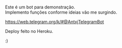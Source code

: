 Este é um bot para demonstração. <br>
Implemento funções conforme ideias vão me surgindo.

https://web.telegram.org/k/#@AntxjTelegramBot

Deploy feito no Heroku.

:)